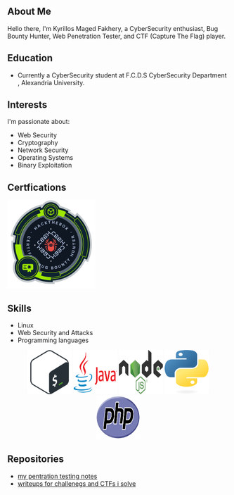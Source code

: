 ## About Me

Hello there, I'm Kyrillos Maged Fakhery, a CyberSecurity enthusiast, Bug Bounty Hunter, Web Penetration Tester, and CTF (Capture The Flag) player.

## Education

- Currently a CyberSecurity student at F.C.D.S CyberSecurity Department , Alexandria University.

## Interests

I'm passionate about:

- Web Security
- Cryptography
- Network Security
- Operating Systems
- Binary Exploitation


## Certfications 
[![CBBH](/images/CBBH.png)](https://academy.hackthebox.com/achievement/badge/f3bd0f29-5247-11ee-acfc-bea50ffe6cb4)


## Skills

- Linux
- Web Security and Attacks
- Programming languages
<p align="center">
  <img src="/images/Bash-Logo.png" width="100" height="100">
  <img src="/images/Java-Logo.png" width="100" height="100">
  <img src="/images/Node.js_logo.png" width="100" height="100">
  <img src="/images/python-logo.png" width="100" height="100">
  <img src="/images/PHP-logo.png" width="100" height="100">
</p>


## Repositories 
- [my pentration testing notes](https://github.com/kiro6/penetration-testing-notes)
- [writeups for challenegs and CTFs i solve](https://github.com/kiro6/writeups)
